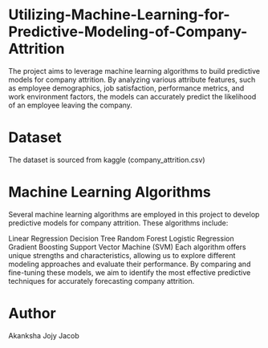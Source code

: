 # Utilizing-Machine-Learning-for-Predictive-Modeling-of-Company-Attrition
The project aims to leverage machine learning algorithms to build predictive models for company attrition. By analyzing various attribute features, such as employee demographics, job satisfaction, performance metrics, and work environment factors, the models can accurately predict the likelihood of an employee leaving the company. 
# Dataset 
The dataset is sourced from kaggle (company_attrition.csv)
# Machine Learning Algorithms
Several machine learning algorithms are employed in this project to develop predictive models for company attrition. These algorithms include:

Linear Regression
Decision Tree
Random Forest
Logistic Regression
Gradient Boosting
Support Vector Machine (SVM)
Each algorithm offers unique strengths and characteristics, allowing us to explore different modeling approaches and evaluate their performance. By comparing and fine-tuning these models, we aim to identify the most effective predictive techniques for accurately forecasting company attrition.

# Author
Akanksha Jojy Jacob
